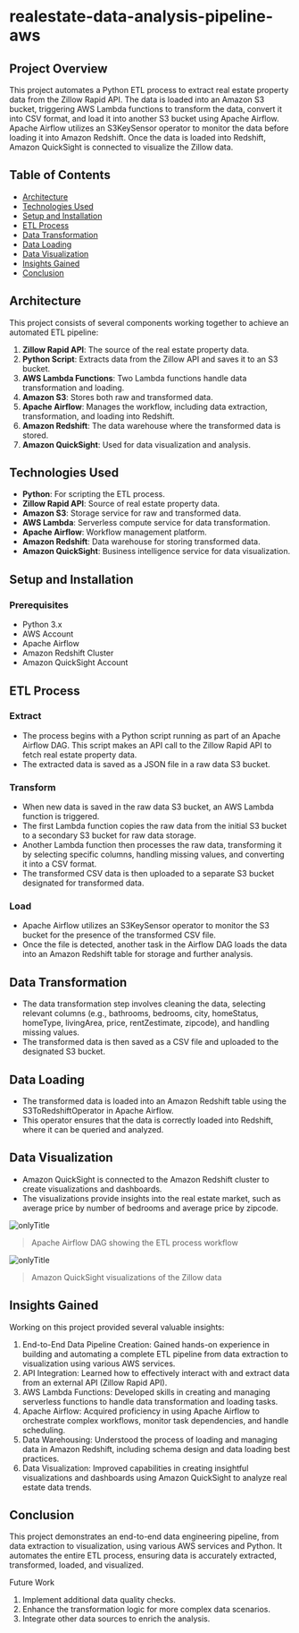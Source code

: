 # realestate-data-analysis-pipeline-aws

## Project Overview

This project automates a Python ETL process to extract real estate property data from the Zillow Rapid API. The data is loaded into an Amazon S3 bucket, triggering AWS Lambda functions to transform the data, convert it into CSV format, and load it into another S3 bucket using Apache Airflow. Apache Airflow utilizes an S3KeySensor operator to monitor the data before loading it into Amazon Redshift. Once the data is loaded into Redshift, Amazon QuickSight is connected to visualize the Zillow data.

## Table of Contents

- [Architecture](#architecture)
- [Technologies Used](#technologies-used)
- [Setup and Installation](#setup-and-installation)
- [ETL Process](#etl-process)
- [Data Transformation](#data-transformation)
- [Data Loading](#data-loading)
- [Data Visualization](#data-visualization)
- [Insights Gained](#insights-gained)
- [Conclusion](#conclusion)

## Architecture

This project consists of several components working together to achieve an automated ETL pipeline:

1. **Zillow Rapid API**: The source of the real estate property data.
2. **Python Script**: Extracts data from the Zillow API and saves it to an S3 bucket.
3. **AWS Lambda Functions**: Two Lambda functions handle data transformation and loading.
4. **Amazon S3**: Stores both raw and transformed data.
5. **Apache Airflow**: Manages the workflow, including data extraction, transformation, and loading into Redshift.
6. **Amazon Redshift**: The data warehouse where the transformed data is stored.
7. **Amazon QuickSight**: Used for data visualization and analysis.

## Technologies Used

- **Python**: For scripting the ETL process.
- **Zillow Rapid API**: Source of real estate property data.
- **Amazon S3**: Storage service for raw and transformed data.
- **AWS Lambda**: Serverless compute service for data transformation.
- **Apache Airflow**: Workflow management platform.
- **Amazon Redshift**: Data warehouse for storing transformed data.
- **Amazon QuickSight**: Business intelligence service for data visualization.

## Setup and Installation

### Prerequisites

- Python 3.x
- AWS Account
- Apache Airflow
- Amazon Redshift Cluster
- Amazon QuickSight Account

## ETL Process
### Extract
* The process begins with a Python script running as part of an Apache Airflow DAG. This script makes an API call to the Zillow Rapid API to fetch real estate property data.
* The extracted data is saved as a JSON file in a raw data S3 bucket.
### Transform
* When new data is saved in the raw data S3 bucket, an AWS Lambda function is triggered.
* The first Lambda function copies the raw data from the initial S3 bucket to a secondary S3 bucket for raw data storage.
* Another Lambda function then processes the raw data, transforming it by selecting specific columns, handling missing values, and converting it into a CSV format.
* The transformed CSV data is then uploaded to a separate S3 bucket designated for transformed data.
### Load
* Apache Airflow utilizes an S3KeySensor operator to monitor the S3 bucket for the presence of the transformed CSV file.
* Once the file is detected, another task in the Airflow DAG loads the data into an Amazon Redshift table for storage and further analysis.
## Data Transformation
* The data transformation step involves cleaning the data, selecting relevant columns (e.g., bathrooms, bedrooms, city, homeStatus, homeType, livingArea, price, rentZestimate, zipcode), and handling missing values.
* The transformed data is then saved as a CSV file and uploaded to the designated S3 bucket.
## Data Loading
* The transformed data is loaded into an Amazon Redshift table using the S3ToRedshiftOperator in Apache Airflow.
* This operator ensures that the data is correctly loaded into Redshift, where it can be queried and analyzed.
## Data Visualization
* Amazon QuickSight is connected to the Amazon Redshift cluster to create visualizations and dashboards.
* The visualizations provide insights into the real estate market, such as average price by number of bedrooms and average price by zipcode.

![onlyTitle](images/onlyTitle.png)
> Apache Airflow DAG showing the ETL process workflow

![onlyTitle](images/onlyTitle.png)
> Amazon QuickSight visualizations of the Zillow data

## Insights Gained
Working on this project provided several valuable insights:

1. End-to-End Data Pipeline Creation: Gained hands-on experience in building and automating a complete ETL pipeline from data extraction to visualization using various AWS services.
2. API Integration: Learned how to effectively interact with and extract data from an external API (Zillow Rapid API).
3. AWS Lambda Functions: Developed skills in creating and managing serverless functions to handle data transformation and loading tasks.
4. Apache Airflow: Acquired proficiency in using Apache Airflow to orchestrate complex workflows, monitor task dependencies, and handle scheduling.
5. Data Warehousing: Understood the process of loading and managing data in Amazon Redshift, including schema design and data loading best practices.
6. Data Visualization: Improved capabilities in creating insightful visualizations and dashboards using Amazon QuickSight to analyze real estate data trends.

## Conclusion
This project demonstrates an end-to-end data engineering pipeline, from data extraction to visualization, using various AWS services and Python. It automates the entire ETL process, ensuring data is accurately extracted, transformed, loaded, and visualized.

Future Work
1. Implement additional data quality checks.
2. Enhance the transformation logic for more complex data scenarios.
3. Integrate other data sources to enrich the analysis.
